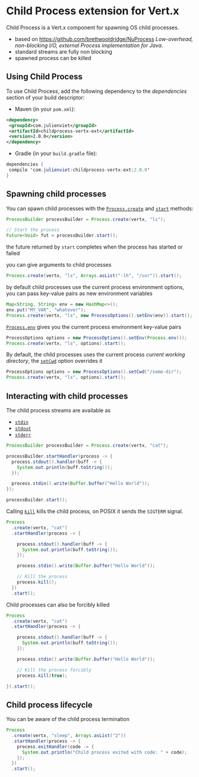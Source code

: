 # Child Process extension for Vert.x

Child Process is a Vert.x component for spawning OS child processes.

* based on https://github.com/brettwooldridge/NuProcess _Low-overhead, non-blocking I/O, external Process implementation for Java_.
* standard streams are fully non blocking
* spawned process can be killed

## Using Child Process

To use Child Process, add the following dependency to the _dependencies_ section of your build descriptor:

* Maven (in your `pom.xml`):

```xml
<dependency>
 <groupId>com.julienviet</groupId>
 <artifactId>childprocess-vertx-ext</artifactId>
 <version>2.0.0</version>
</dependency>
```

* Gradle (in your `build.gradle` file):

```java
dependencies {
 compile 'com.julienviet:childprocess-vertx-ext:2.0.0'
}
```

## Spawning child processes

You can spawn child processes with the [`Process.create`](../../apidocs/com/julienviet/childprocess/Process.html#create-io.vertx.core.Vertx-java.lang.String-) and  [`start`](../../apidocs/com/julienviet/childprocess/ProcessBuilder.html#start--) methods:

```java
ProcessBuilder processBuilder = Process.create(vertx, "ls");

// Start the process
Future<Void> fut = processBuilder.start();
```

the future returned by `start` completes when the process has started or failed

you can give arguments to child processes

```java
Process.create(vertx, "ls", Arrays.asList("-lh", "/usr")).start();
```

by default child processes use the current process environment options, you can pass key-value pairs as new environment variables

```java
Map<String, String> env = new HashMap<>();
env.put("MY_VAR", "whatever");
Process.create(vertx, "ls", new ProcessOptions().setEnv(env)).start();
```

[`Process.env`](../../apidocs/com/julienviet/childprocess/Process.html#env--) gives you the current process environment key-value pairs

```java
ProcessOptions options = new ProcessOptions().setEnv(Process.env());
Process.create(vertx, "ls", options).start();
```

By default, the child processes uses the current process _current working directory_, the
[`setCwd`](../../apidocs/com/julienviet/childprocess/ProcessOptions.html#setCwd-java.lang.String-) option overrides it

```java
ProcessOptions options = new ProcessOptions().setCwd("/some-dir");
Process.create(vertx, "ls", options).start();
```

## Interacting with child processes

The child process streams are available as

* [`stdin`](../../apidocs/com/julienviet/childprocess/Process.html#stdin--)
* [`stdout`](../../apidocs/com/julienviet/childprocess/Process.html#stdout--)
* [`stderr`](../../apidocs/com/julienviet/childprocess/Process.html#stderr--)

```java
ProcessBuilder processBuilder = Process.create(vertx, "cat");

processBuilder.startHandler(process -> {
  process.stdout().handler(buff -> {
    System.out.println(buff.toString());
  });

  process.stdin().write(Buffer.buffer("Hello World"));
});

processBuilder.start();
```

Calling [`kill`](../../apidocs/com/julienviet/childprocess/Process.html#kill--) kills the child process, on POSIX it sends the
`SIGTERM` signal.

```java
Process
  .create(vertx, "cat")
  .startHandler(process -> {

    process.stdout().handler(buff -> {
      System.out.println(buff.toString());
    });

    process.stdin().write(Buffer.buffer("Hello World"));

    // Kill the process
    process.kill();
  })
  .start();
```

Child processes can also be forcibly killed

```java
Process
  .create(vertx, "cat")
  .startHandler(process -> {

    process.stdout().handler(buff -> {
      System.out.println(buff.toString());
    });

    process.stdin().write(Buffer.buffer("Hello World"));

    // Kill the process forcibly
    process.kill(true);

}).start();
```

## Child process lifecycle

You can be aware of the child process termination

```java
Process
  .create(vertx, "sleep", Arrays.asList("2"))
  .startHandler(process -> {
    process.exitHandler(code -> {
      System.out.println("Child process exited with code: " + code);
    });
  })
  .start();
```